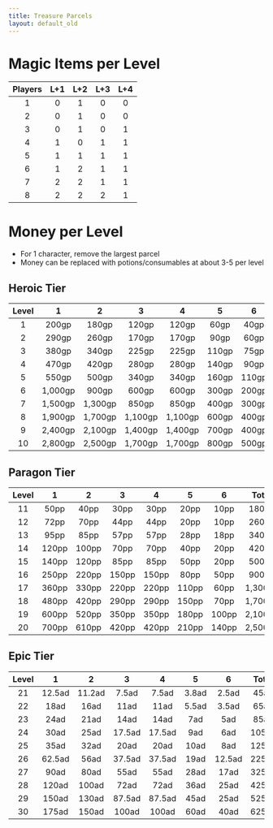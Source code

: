 ```yaml
---
title: Treasure Parcels
layout: default_old
---
```


# Magic Items per Level

| Players | L+1 | L+2 | L+3 | L+4 |
|:-------:|:---:|:---:|:---:|:---:|
|    1    |  0  |  1  |  0  |  0  |
|    2    |  0  |  1  |  0  |  0  |
|    3    |  0  |  1  |  0  |  1  |
|    4    |  1  |  0  |  1  |  1  |
|    5    |  1  |  1  |  1  |  1  |
|    6    |  1  |  2  |  1  |  1  |
|    7    |  2  |  2  |  1  |  1  |
|    8    |  2  |  2  |  2  |  1  |

# Money per Level

- For 1 character, remove the largest parcel
- Money can be replaced with potions/consumables at about 3-5 per level

## Heroic Tier

| Level |    1    |    2    |    3    |    4    |   5   |   6   |  Total   |
|:-----:|:-------:|:-------:|:-------:|:-------:|:-----:|:-----:|:--------:|
|   1   |  200gp  |  180gp  |  120gp  |  120gp  | 60gp  | 40gp  |  720gp   |
|   2   |  290gp  |  260gp  |  170gp  |  170gp  | 90gp  | 60gp  | 1,040gp  |
|   3   |  380gp  |  340gp  |  225gp  |  225gp  | 110gp | 75gp  | 1,355gp  |
|   4   |  470gp  |  420gp  |  280gp  |  280gp  | 140gp | 90gp  | 1,680gp  |
|   5   |  550gp  |  500gp  |  340gp  |  340gp  | 160gp | 110gp | 2,000gp  |
|   6   | 1,000gp |  900gp  |  600gp  |  600gp  | 300gp | 200gp | 3,600gp  |
|   7   | 1,500gp | 1,300gp |  850gp  |  850gp  | 400gp | 300gp | 5,200gp  |
|   8   | 1,900gp | 1,700gp | 1,100gp | 1,100gp | 600gp | 400gp | 6,800gp  |
|   9   | 2,400gp | 2,100gp | 1,400gp | 1,400gp | 700gp | 400gp | 8,400gp  |
|  10   | 2,800gp | 2,500gp | 1,700gp | 1,700gp | 800gp | 500gp | 10,000gp |

## Paragon Tier

| Level |   1   |   2   |   3   |   4   |   5   |   6   |  Total  |
|:-----:|:-----:|:-----:|:-----:|:-----:|:-----:|:-----:|:-------:|
|  11   | 50pp  | 40pp  | 30pp  | 30pp  | 20pp  | 10pp  |  180pp  |
|  12   | 72pp  | 70pp  | 44pp  | 44pp  | 20pp  | 10pp  |  260pp  |
|  13   | 95pp  | 85pp  | 57pp  | 57pp  | 28pp  | 18pp  |  340pp  |
|  14   | 120pp | 100pp | 70pp  | 70pp  | 40pp  | 20pp  |  420pp  |
|  15   | 140pp | 120pp | 85pp  | 85pp  | 50pp  | 20pp  |  500pp  |
|  16   | 250pp | 220pp | 150pp | 150pp | 80pp  | 50pp  |  900pp  |
|  17   | 360pp | 330pp | 220pp | 220pp | 110pp | 60pp  | 1,300pp |
|  18   | 480pp | 420pp | 290pp | 290pp | 150pp | 70pp  | 1,700pp |
|  19   | 600pp | 520pp | 350pp | 350pp | 180pp | 100pp | 2,100pp |
|  20   | 700pp | 610pp | 420pp | 420pp | 210pp | 140pp | 2,500pp |

## Epic Tier

| Level |   1    |   2    |   3    |   4    |   5   |   6    | Total |
|:-----:|:------:|:------:|:------:|:------:|:-----:|:------:|:-----:|
|  21   | 12.5ad | 11.2ad | 7.5ad  | 7.5ad  | 3.8ad | 2.5ad  | 45ad  |
|  22   |  18ad  |  16ad  |  11ad  |  11ad  | 5.5ad | 3.5ad  | 65ad  |
|  23   |  24ad  |  21ad  |  14ad  |  14ad  |  7ad  |  5ad   | 85ad  |
|  24   |  30ad  |  25ad  | 17.5ad | 17.5ad |  9ad  |  6ad   | 105ad |
|  25   |  35ad  |  32ad  |  20ad  |  20ad  | 10ad  |  8ad   | 125ad |
|  26   | 62.5ad |  56ad  | 37.5ad | 37.5ad | 19ad  | 12.5ad | 225ad |
|  27   |  90ad  |  80ad  |  55ad  |  55ad  | 28ad  |  17ad  | 325ad |
|  28   | 120ad  | 100ad  |  72ad  |  72ad  | 36ad  |  25ad  | 425ad |
|  29   | 150ad  | 130ad  | 87.5ad | 87.5ad | 45ad  |  25ad  | 525ad |
|  30   | 175ad  | 150ad  | 100ad  | 100ad  | 60ad  |  40ad  | 625ad |
